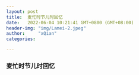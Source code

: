 ```yaml
---
layout: post
title:  麦忙时节儿时回忆
date:   2022-06-04 10:21:41 GMT+0800 (GMT+08:00)
header-img: "img/Lamei-2.jpeg"
author:     "xQian"
categories: 

---
```


### 麦忙时节儿时回忆
    